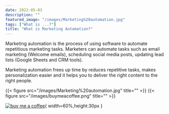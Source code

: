 ```yaml
---
date: 2022-05-03
description: ""
featured_image: "/images/Marketing%20automation.jpg"
tags: ["What is ...?"]
title: "What is Marketing Automation?"
---
```


Marketing automation is the process of using software to automate repetitious marketing tasks. Marketers can automate tasks such as email marketing (Welcome emails), scheduling social media posts, updating lead lists (Google Sheets and CRM tools).

Marketing automation frees up time by reduces repetitive tasks, makes personalization easier and it helps you to deliver the right content to the right people.

{{< figure src="/images/Marketing%20automation.jpg" title="" >}}
{{< figure src="/images/buymeacoffee.png" title="" >}}

[![buy me a coffee](/images/buymeacoffee.png)](https://www.buymeacoffee.com/marketingbros){ width=60%,height:30px }

